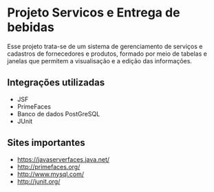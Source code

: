 # Projeto Servicos e Entrega de bebidas
Esse projeto trata-se de um sistema de gerenciamento de serviços e cadastros de fornecedores e produtos, formado por meio de tabelas e janelas que permitem a visualisação e a edição das informações.

## Integrações utilizadas
* JSF
* PrimeFaces
* Banco de dados PostGreSQL
* JUnit

## Sites importantes
* https://javaserverfaces.java.net/
* http://primefaces.org/
* http://www.mysql.com/
* http://junit.org/
